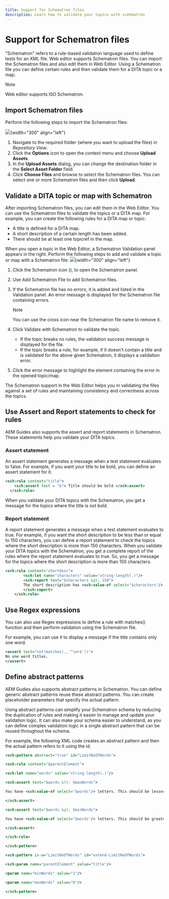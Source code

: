 ```yaml
---
title: Support for Schematron files
description: Learn how to validate your topics with scehmatron 
---
```


# Support for Schematron files

"Schematron" refers to a rule-based validation language used to define tests for an XML file. Web editor supports Schematron files. You can import the Schematron files and also edit them in Web Editor. Using a Schematron file you can define certain rules and then validate them for a DITA topic or a map.

>[!NOTE]
>
> Web editor supports ISO Schematron.


## Import Schematron files

Perform the following steps to import the Schematron files:

  ![](images/scematron-panel-add.png){width="300" align="left"}

1. Navigate to the required folder (where you want to upload the files) in *Repository View*.
1. Click the **Options** icon to open the context menu and choose **Upload Assets**.
1. In the **Upload Assets** dialog, you can change the destination folder in the **Select Asset Folder** field.
1. Click **Choose Files** and browse to select the Schematron files. You can select one or more Schematron files and then click **Upload**.

## Validate a DITA topic or map with Schematron

After importing Schematron files, you can edit them in the Web Editor. You can use the Schematron files to validate the topics or a DITA map. For example, you can create the following rules for a DITA map or topic:

* A title is defined for a DITA map.
* A short description of a certain length has been added.
* There should be at least one topicref in the map.

When you open a topic in the Web Editor, a Schematron Validation panel appears in the right. Perform the following steps to add and validate a topic or map with a Schematron file:
![](images/schematron-validate.png){width="300" align="left"}

1. Click the Schematron icon (), to open the Schematron panel.
1. Use Add Schematron File to add Schematron files. 
1. If the Schematron file has no errors, it is added and listed in the Validation panel. An error message is displayed for the Schematron file containing errors.
    >[!NOTE]
    >
    >You can use the cross icon near the Schematron file name to remove it.
1. Click Validate with Schematron to validate the topic. 

    * If the topic breaks no rules, the validation success message is displayed for the file.
    * If the topic breaks a rule, for example, if it doesn't contain a title and is validated for the above given Schematron, it displays a validation error.

1. Click the error message to highlight the element containing the error in the opened topic/map.

The Schematron support in the Web Editor helps you in validating the files against a set of rules and maintaining consistency and correctness across the topics.

## Use Assert and Report statements to check for rules

AEM Guides also supports the assert and report statements in Schematron. These statements help you validate your DITA topics.

### Assert statement

An assert statement  generates a message when a test statement evaluates to false. For example, if you want your title to be bold, you can define an assert statement for it.

```XML
<sch:rule context="title"> 
    <sch:assert test = "b"> Title should be bold </sch:assert>
  </sch:rule>
```

When you validate your DITA topics with the Schematron, you get a message for the topics where the title is not bold.

### Report statement

A report statement generates a message when a test statement evaluates to true. For example, if you want the short description to be less than or equal to 150 characters, you can define a report statement to check the topics where the short description is more than 150 characters. 
When you validate your DITA topics with the Schematron, you get a complete report of the rules where the report statement evaluates to true. So, you get a message for the topics where the short description is more than 150 characters. 

 
```XML
<sch:rule context="shortdesc"> 
        <sch:let name="characters" value="string-length(.)"/> 
        <sch:report test="$characters &gt; 150">  
        The short description has <sch:value-of select="$characters"/> characters. It should contain more than 150 characters.      
        </sch:report>   
    </sch:rule> 
```
 

## Use Regex expressions

You can also use Regex expressions to define a rule with matches() function and then perform validation using the Schematron file. 

For example, you can use it to display a message if the title contains only one word.  

```XML
<assert test="not(matches(.,'^\w+$'))"> 
No one word titles.
</assert>  
```
 

## Define abstract patterns 

AEM Gudies also supports abstract patterns in Schematron. You can define generic abstract patterns reuse these abstract patterns.  You can create placeholder parameters that specify the actual pattern. 


Using abstract patterns can simplify your Schematron schema by reducing the duplication of rules and making it easier to manage and update your validation logic. It can also make your schema easier to understand, as you can define complex validation logic in a single abstract pattern that can be reused throughout the schema. 


For example, the following XML code creates an abstract pattern and then the actual pattern refers to it using the id.  
 
```XML
<sch:pattern abstract="true" id="LimitNoOfWords"> 

<sch:rule context="$parentElement"> 

<sch:let name="words" value="string-length(.)"/> 

<sch:assert test="$words &lt; $maxWords"> 

You have <sch:value-of select="$words"/> letters. This should be lesser than <sch:value-of select="$maxWords"/>. 

</sch:assert>  

<sch:assert test="$words &gt; $minWords"> 

You have <sch:value-of select="$words"/> letters. This should be greater than <sch:value-of select="$minWords"/>. 

</sch:assert>  

</sch:rule> 

</sch:pattern> 

<sch:pattern is-a="LimitNoOfWords" id="extend-LimitNoOfWords"> 

<sch:param name="parentElement" value="title"/> 

<param name="minWords" value="1"/> 

<param name="maxWords" value="8"/> 

</sch:pattern> 
```
 

 

 

 